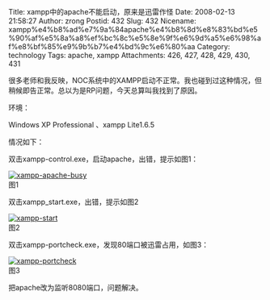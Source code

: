 Title: xampp中的apache不能启动，原来是迅雷作怪
Date: 2008-02-13 21:58:27
Author: zrong
Postid: 432
Slug: 432
Nicename: xampp%e4%b8%ad%e7%9a%84apache%e4%b8%8d%e8%83%bd%e5%90%af%e5%8a%a8%ef%bc%8c%e5%8e%9f%e6%9d%a5%e6%98%af%e8%bf%85%e9%9b%b7%e4%bd%9c%e6%80%aa
Category: technology
Tags: apache, xampp
Attachments: 426, 427, 428, 429, 430, 431

</p>
很多老师和我反映，NOC系统中的XAMPP启动不正常。我也碰到过这种情况，但稍候即告正常。总以为是RP问题，今天总算叫我找到了原因。

环境：

Windows XP Professional 、xampp Lite1.6.5

情况如下：

<!--more-->

双击xampp-control.exe，启动apache，出错，提示如图1：

[![xampp-apache-busy](/wp-content/uploads/2008/02/xampp-apache-busy-thumb.png)](/wp-content/uploads/2008/02/xampp-apache-busy.png "xampp-control中apache启动失败")  
图1

双击xampp\_start.exe，出错，提示如图2

[![xampp-start](/wp-content/uploads/2008/02/xampp-start-thumb.png)](/wp-content/uploads/2008/02/xampp-start.png "xampp-start启动失败")   
图2

双击xampp-portcheck.exe，发现80端口被迅雷占用，如图3：

[![xampp-portcheck](/wp-content/uploads/2008/02/xampp-portcheck-thumb.png)](/wp-content/uploads/2008/02/xampp-portcheck.png "xampp-portcheck检查端口占用情况")  
图3

把apache改为监听8080端口，问题解决。

